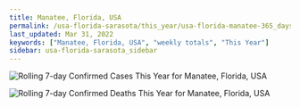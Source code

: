 ```yaml
---
title: Manatee, Florida, USA
permalink: /usa-florida-sarasota/this_year/usa-florida-manatee-365_days.html
last_updated: Mar 31, 2022
keywords: ["Manatee, Florida, USA", "weekly totals", "This Year"]
sidebar: usa-florida-sarasota_sidebar
---
```


![Rolling 7-day Confirmed Cases This Year for Manatee, Florida, USA](/covid_tracker/images/graphs/usa-florida-manatee-rolling_7_days_confirmed-365_days_graph.png)

![Rolling 7-day Confirmed Deaths This Year for Manatee, Florida, USA](/covid_tracker/images/graphs/usa-florida-manatee-rolling_7_days_deaths-365_days_graph.png)
